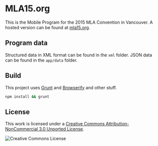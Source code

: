 # MLA15.org

This is the Mobile Program for the 2015 MLA Convention in Vancouver. A hosted
version can be found at [mla15.org][mla15].

## Program data

Structured data in XML format can be found in the `xml` folder. JSON data can
be found in the `app/data` folder.

## Build

This project uses [Grunt][grunt] and [Browserify][browserify] and other stuff.

```bash
npm install && grunt
```

## License

This work is licensed under a [Creative Commons Attribution-NonCommercial 3.0 Unported License][cc-by-nc].

![Creative Commons License](http://i.creativecommons.org/l/by-nc/3.0/88x31.png)

[mla15]: http://mla15.org
[grunt]: http://gruntjs.org
[browserify]: http://browserify.org
[cc-by-nc]: http://creativecommons.org/licenses/by-nc/3.0/
